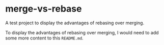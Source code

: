 merge-vs-rebase
===============

A test project to display the advantages of rebasing over merging.

To display the advantages of rebasing over merging, I would need to add some more content to this `README.md`.